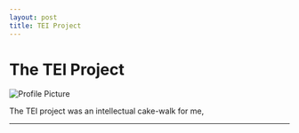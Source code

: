 ```yaml
---
layout: post
title: TEI Project
---
```


# The TEI Project

![Profile Picture](https://NicholasBranch.github.io/NicholasBranch/images/miniprofile.png)

The TEI project was an intellectual cake-walk for me,  



---


